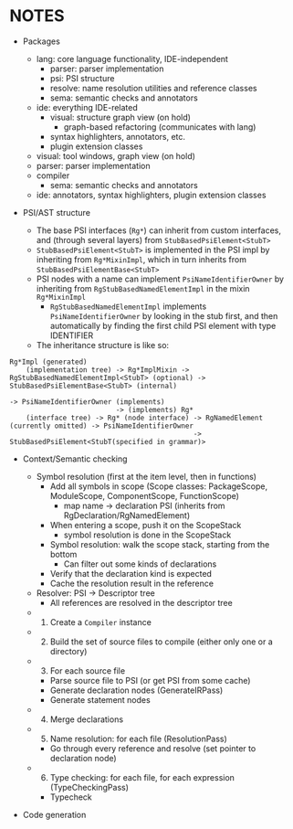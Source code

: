 # NOTES

* Packages
    * lang: core language functionality, IDE-independent
        * parser: parser implementation
        * psi: PSI structure
        * resolve: name resolution utilities and reference classes
        * sema: semantic checks and annotators
    * ide: everything IDE-related
        * visual: structure graph view (on hold)
            * graph-based refactoring (communicates with lang)
        * syntax highlighters, annotators, etc.
        * plugin extension classes
    * visual: tool windows, graph view (on hold)
    * parser: parser implementation
    * compiler
        * sema: semantic checks and annotators
    * ide: annotators, syntax highlighters, plugin extension classes

* PSI/AST structure
    * The base PSI interfaces (`Rg*`) can inherit from custom interfaces, and (through several layers) from `StubBasedPsiElement<StubT>`
    * `StubBasedPsiElement<StubT>` is implemented in the PSI impl by inheriting from `Rg*MixinImpl`, which in turn inherits from `StubBasedPsiElementBase<StubT>`
    * PSI nodes with a name can implement `PsiNameIdentifierOwner` by inheriting from `RgStubBasedNamedElementImpl` in the mixin `Rg*MixinImpl`
        * `RgStubBasedNamedElementImpl` implements `PsiNameIdentifierOwner` by looking in the stub first, and then automatically by finding the first child PSI element with type IDENTIFIER
    * The inheritance structure is like so:
```
Rg*Impl (generated)
    (implementation tree) -> Rg*ImplMixin -> RgStubBasedNamedElementImpl<StubT> (optional) -> StubBasedPsiElementBase<StubT> (internal)
                                                                                           -> PsiNameIdentifierOwner (implements)
                          -> (implements) Rg*
    (interface tree) -> Rg* (node interface) -> RgNamedElement (currently omitted) -> PsiNameIdentifierOwner
                                             -> StubBasedPsiElement<StubT(specified in grammar)>
```

* Context/Semantic checking
    * Symbol resolution (first at the item level, then in functions)
        * Add all symbols in scope (Scope classes: PackageScope, ModuleScope, ComponentScope, FunctionScope)
            * map name -> declaration PSI (inherits from RgDeclaration/RgNamedElement)
        * When entering a scope, push it on the ScopeStack
            * symbol resolution is done in the ScopeStack
        * Symbol resolution: walk the scope stack, starting from the bottom
            * Can filter out some kinds of declarations
        * Verify that the declaration kind is expected
        * Cache the resolution result in the reference
    * Resolver: PSI -> Descriptor tree
        * All references are resolved in the descriptor tree
    * 1. Create a `Compiler` instance
    * 2. Build the set of source files to compile (either only one or a directory)
    * 3. For each source file
        * Parse source file to PSI (or get PSI from some cache)
        * Generate declaration nodes (GenerateIRPass)
        * Generate statement nodes
    * 4. Merge declarations
    * 5. Name resolution: for each file (ResolutionPass)
        * Go through every reference and resolve (set pointer to declaration node)
    * 6. Type checking: for each file, for each expression (TypeCheckingPass)
        * Typecheck

* Code generation